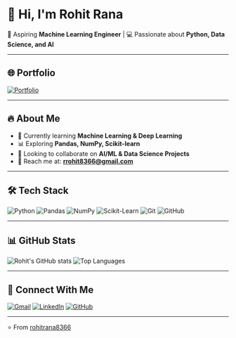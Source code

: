 # 👋 Hi, I'm Rohit Rana  

🚀 Aspiring **Machine Learning Engineer** | 💻 Passionate about **Python, Data Science, and AI**  

---

## 🌐 Portfolio
[![Portfolio](https://img.shields.io/badge/Visit-My_Portfolio-blue?style=for-the-badge)](https://rohitrana8366.github.io)

---

## 🔥 About Me  
- 🌱 Currently learning **Machine Learning & Deep Learning**  
- 📊 Exploring **Pandas, NumPy, Scikit-learn**  
- 🤝 Looking to collaborate on **AI/ML & Data Science Projects**  
- 📧 Reach me at: **rrohit8366@gmail.com**  

---

## 🛠️ Tech Stack  
![Python](https://img.shields.io/badge/Python-3776AB?style=for-the-badge&logo=python&logoColor=white)
![Pandas](https://img.shields.io/badge/Pandas-150458?style=for-the-badge&logo=pandas&logoColor=white)
![NumPy](https://img.shields.io/badge/Numpy-013243?style=for-the-badge&logo=numpy&logoColor=white)
![Scikit-Learn](https://img.shields.io/badge/Scikit--Learn-F7931E?style=for-the-badge&logo=scikit-learn&logoColor=white)
![Git](https://img.shields.io/badge/Git-F05032?style=for-the-badge&logo=git&logoColor=white)
![GitHub](https://img.shields.io/badge/GitHub-181717?style=for-the-badge&logo=github&logoColor=white)

---

## 📊 GitHub Stats  
![Rohit's GitHub stats](https://github-readme-stats.vercel.app/api?username=rohitrana8366&show_icons=true&theme=radical&count_private=true&include_all_commits=true)
![Top Languages](https://github-readme-stats.vercel.app/api/top-langs/?username=rohitrana8366&layout=compact&theme=radical)

---

## 🔗 Connect With Me  
[![Gmail](https://img.shields.io/badge/Gmail-D14836?style=for-the-badge&logo=gmail&logoColor=white)](mailto:rrohit8366@gmail.com)
[![LinkedIn](https://img.shields.io/badge/LinkedIn-0077B5?style=for-the-badge&logo=linkedin&logoColor=white)](https://linkedin.com)
[![GitHub](https://img.shields.io/badge/GitHub-100000?style=for-the-badge&logo=github&logoColor=white)](https://github.com/rohitrana8366)

---

⭐️ From [rohitrana8366](https://github.com/rohitrana8366)
